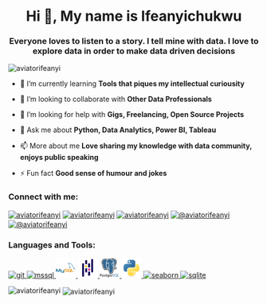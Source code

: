 <h1 align="center">Hi 👋, My name is Ifeanyichukwu</h1>
<h3 align="center">Everyone loves to listen to a story. I tell mine with data. I love to explore data in order to make data driven decisions</h3>

<p align="left"> <img src="https://komarev.com/ghpvc/?username=aviatorifeanyi&label=Profile%20views&color=0e75b6&style=flat" alt="aviatorifeanyi" /> </p>

- 🌱 I’m currently learning **Tools that piques my intellectual curiousity**

- 👯 I’m looking to collaborate with **Other Data Professionals**

- 🤝 I’m looking for help with **Gigs, Freelancing, Open Source Projects**

- 💬 Ask me about **Python, Data Analytics, Power BI, Tableau**

- 📫 More about me **Love sharing my knowledge with data community, enjoys public speaking**

- ⚡ Fun fact **Good sense of humour and jokes**

<h3 align="left">Connect with me:</h3>
<p align="left">
<a href="https://dev.to/aviatorifeanyi" target="blank"><img align="center" src="https://raw.githubusercontent.com/rahuldkjain/github-profile-readme-generator/master/src/images/icons/Social/devto.svg" alt="aviatorifeanyi" height="30" width="40" /></a>
<a href="https://twitter.com/aviatorifeanyi" target="blank"><img align="center" src="https://raw.githubusercontent.com/rahuldkjain/github-profile-readme-generator/master/src/images/icons/Social/twitter.svg" alt="aviatorifeanyi" height="30" width="40" /></a>
<a href="https://linkedin.com/in/aviatorifeanyi" target="blank"><img align="center" src="https://raw.githubusercontent.com/rahuldkjain/github-profile-readme-generator/master/src/images/icons/Social/linked-in-alt.svg" alt="aviatorifeanyi" height="30" width="40" /></a>
<a href="https://hashnode.com/@aviatorifeanyi" target="blank"><img align="center" src="https://raw.githubusercontent.com/rahuldkjain/github-profile-readme-generator/master/src/images/icons/Social/hashnode.svg" alt="@aviatorifeanyi" height="30" width="40" /></a>
<a href="https://medium.com/@aviatorifeanyi" target="blank"><img align="center" src="https://raw.githubusercontent.com/rahuldkjain/github-profile-readme-generator/master/src/images/icons/Social/medium.svg" alt="@aviatorifeanyi" height="30" width="40" /></a>
</p>

<h3 align="left">Languages and Tools:</h3>
<p align="left"> <a href="https://git-scm.com/" target="_blank" rel="noreferrer"> <img src="https://www.vectorlogo.zone/logos/git-scm/git-scm-icon.svg" alt="git" width="40" height="40"/> </a> <a href="https://www.microsoft.com/en-us/sql-server" target="_blank" rel="noreferrer"> <img src="https://www.svgrepo.com/show/303229/microsoft-sql-server-logo.svg" alt="mssql" width="40" height="40"/> </a> <a href="https://www.mysql.com/" target="_blank" rel="noreferrer"> <img src="https://raw.githubusercontent.com/devicons/devicon/master/icons/mysql/mysql-original-wordmark.svg" alt="mysql" width="40" height="40"/> </a> <a href="https://pandas.pydata.org/" target="_blank" rel="noreferrer"> <img src="https://raw.githubusercontent.com/devicons/devicon/2ae2a900d2f041da66e950e4d48052658d850630/icons/pandas/pandas-original.svg" alt="pandas" width="40" height="40"/> </a> <a href="https://www.postgresql.org" target="_blank" rel="noreferrer"> <img src="https://raw.githubusercontent.com/devicons/devicon/master/icons/postgresql/postgresql-original-wordmark.svg" alt="postgresql" width="40" height="40"/> </a> <a href="https://www.python.org" target="_blank" rel="noreferrer"> <img src="https://raw.githubusercontent.com/devicons/devicon/master/icons/python/python-original.svg" alt="python" width="40" height="40"/> </a> <a href="https://seaborn.pydata.org/" target="_blank" rel="noreferrer"> <img src="https://seaborn.pydata.org/_images/logo-mark-lightbg.svg" alt="seaborn" width="40" height="40"/> </a> <a href="https://www.sqlite.org/" target="_blank" rel="noreferrer"> <img src="https://www.vectorlogo.zone/logos/sqlite/sqlite-icon.svg" alt="sqlite" width="40" height="40"/> </a> </p>

<p><img align="left" src="https://github-readme-stats.vercel.app/api/top-langs?username=aviatorifeanyi&show_icons=true&locale=en&layout=compact" alt="aviatorifeanyi" /></p>

<p>&nbsp;<img align="center" src="https://github-readme-stats.vercel.app/api?username=aviatorifeanyi&show_icons=true&locale=en" alt="aviatorifeanyi" /></p>

